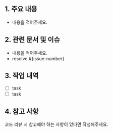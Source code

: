 ## 1. 주요 내용
- 내용을 적어주세요.

## 2. 관련 문서 및 이슈
- 내용을 적어주세요.
- resolve #{issue-number}

## 3. 작업 내역 
- [ ] task
- [ ] task

## 4. 참고 사항 
코드 리뷰 시 참고해야 하는 사항이 있다면 작성해주세요.


